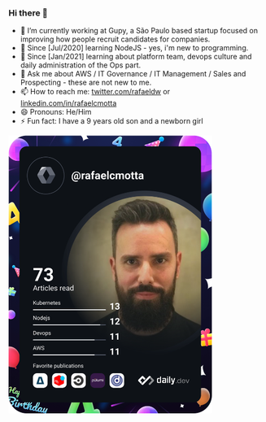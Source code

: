 ### Hi there 👋


- 🔭 I’m currently working at Gupy, a São Paulo based startup focused on improving how people recruit candidates for companies.
- 🌱 Since [Jul/2020] learning NodeJS - yes, i'm new to programming.
- 🌱 Since [Jan/2021] learning about platform team, devops culture and daily administration of the Ops part.
- 💬 Ask me about AWS / IT Governance / IT Management / Sales and Prospecting - these are not new to me.
- 📫 How to reach me: [twitter.com/rafaeldw](https://twitter.com/rafaeldw) or [linkedin.com/in/rafaelcmotta](https://www.linkedin.com/in/rafaelcmotta)
- 😄 Pronouns: He/Him
- ⚡ Fun fact: I have a 9 years old son and a newborn girl

<a href="https://app.daily.dev/rafaelcmotta"><img src="https://github.com/rafaelcmotta/rafaelcmotta/blob/master/devcard.svg" width="400" alt="Rafael Motta's Dev Card"/></a>
